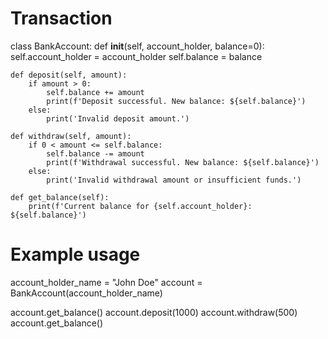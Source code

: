 # Transaction
class BankAccount:
    def __init__(self, account_holder, balance=0):
        self.account_holder = account_holder
        self.balance = balance

    def deposit(self, amount):
        if amount > 0:
            self.balance += amount
            print(f'Deposit successful. New balance: ${self.balance}')
        else:
            print('Invalid deposit amount.')

    def withdraw(self, amount):
        if 0 < amount <= self.balance:
            self.balance -= amount
            print(f'Withdrawal successful. New balance: ${self.balance}')
        else:
            print('Invalid withdrawal amount or insufficient funds.')

    def get_balance(self):
        print(f'Current balance for {self.account_holder}: ${self.balance}')

# Example usage
account_holder_name = "John Doe"
account = BankAccount(account_holder_name)

account.get_balance()
account.deposit(1000)
account.withdraw(500)
account.get_balance()
